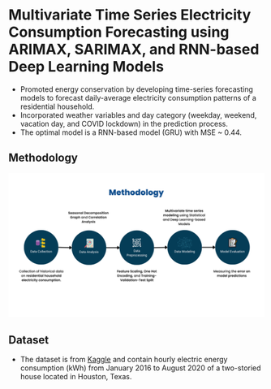 # Multivariate Time Series Electricity Consumption Forecasting using ARIMAX, SARIMAX, and RNN-based Deep Learning Models

- Promoted energy conservation by developing time-series forecasting models to forecast daily-average electricity consumption patterns of a residential household.
- Incorporated weather variables and day category (weekday, weekend, vacation day, and COVID lockdown) in the prediction process.
- The optimal model is a RNN-based model (GRU) with MSE ~ 0.44.

## Methodology
![methodology](/images/methodology.png)

## Dataset
- The dataset is from [Kaggle](https://www.kaggle.com/datasets/srinuti/residential-power-usage-3years-data-timeseries) and contain hourly electric energy consumption (kWh) from January 2016 to August 2020 of a two-storied house located in Houston, Texas.

